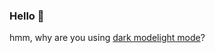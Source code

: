 ### Hello 👋

hmm, why are you using [dark mode](https://github.com/settings/appearance#gh-dark-mode-only)[light mode](https://github.com/settings/appearance#gh-light-mode-only)?
